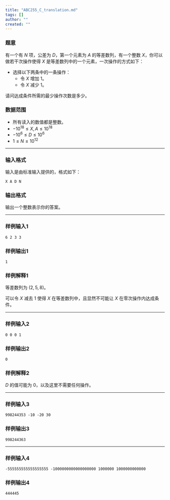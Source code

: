 ```yaml
---
title: "ABC255_C_translation.md"
tags: []
author: ""
created: ""
---
```


### 题意 

有一个有 $N$ 项，公差为 $D$，第一个元素为 $A$ 的等差数列，有一个整数 $X$，你可以做若干次操作使得 $X$ 是等差数列中的一个元素，一次操作的方式如下：

- 选择以下两条中的一条操作：
  - 令 $X$ 增加 $1$。
  - 令 $X$ 减少 $1$。

请问达成条件所需的最少操作次数是多少。

### 数据范围

- 所有读入的数值都是整数。
- $-10^{18} \le X,A \le 10^{18}$
- $-10^6 \le D \le 10^6$
- $1 \le N \le 10^{12}$

---

### 输入格式

输入是由标准输入提供的，格式如下：

```
X A D N
```

### 输出格式

输出一个整数表示你的答案。

---

### 样例输入1

```
6 2 3 3
```

### 样例输出1

```
1
```

### 样例解释1

等差数列为 $(2,5,8)$。

可以令 $X$ 减去 $1$ 使得 $X$ 在等差数列中，且显然不可能让 $X$ 在零次操作内达成条件。

---

### 样例输入2

```
0 0 0 1
```

### 样例输出2

```
0
```

### 样例解释2

$D$ 的值可能为 $0$，以及这里不需要任何操作。

---

### 样例输入3

```
998244353 -10 -20 30
```

### 样例输出3

```
998244363
```

---

### 样例输入4

```
-555555555555555555 -1000000000000000000 1000000 1000000000000
```

### 样例输出4

```
444445
```


